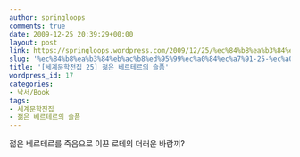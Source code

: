```yaml
---
author: springloops
comments: true
date: 2009-12-25 20:39:29+00:00
layout: post
link: https://springloops.wordpress.com/2009/12/25/%ec%84%b8%ea%b3%84%eb%ac%b8%ed%95%99%ec%a0%84%ec%a7%91-25-%ec%a0%8a%ec%9d%80-%eb%b2%a0%eb%a5%b4%ed%85%8c%eb%a5%b4%ec%9d%98-%ec%8a%ac%ed%94%94/
slug: '%ec%84%b8%ea%b3%84%eb%ac%b8%ed%95%99%ec%a0%84%ec%a7%91-25-%ec%a0%8a%ec%9d%80-%eb%b2%a0%eb%a5%b4%ed%85%8c%eb%a5%b4%ec%9d%98-%ec%8a%ac%ed%94%94'
title: '[세계문학전집 25] 젊은 베르테르의 슬픔'
wordpress_id: 17
categories:
- 낙서/Book
tags:
- 세계문학전집
- 젊은 베르테르의 슬픔
---
```


  

젊은 베르테르를 죽음으로 이끈 로테의 더러운 바람끼?
